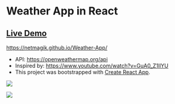 # Weather App in React

## [Live Demo](https://netmagik.github.io/Weather-App/)
https://netmagik.github.io/Weather-App/

- API: https://openweathermap.org/api
- Inspired by: https://www.youtube.com/watch?v=GuA0_Z1llYU
- This project was bootstrapped with [Create React App](https://github.com/facebook/create-react-app).

<a href="https://netmagik.github.io/Weather-App/"><img src="https://user-images.githubusercontent.com/3833560/134727640-8ffea830-3356-4872-8d7a-045a99884eae.png"></a>

<a href="https://netmagik.github.io/Weather-App/"><img src="https://user-images.githubusercontent.com/3833560/134727631-f09a3573-1fcd-4db4-b456-c6035cd82116.png"></a>